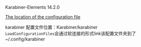 Karabiner-Elements 14.2.0  

[The location of the configuration file](https://karabiner-elements.pqrs.org/docs/manual/misc/configuration-file-path/)

karabiner 配置文件位置：Karabiner/karabiner  
`LoadConfigurationFiles`会通过软连接的形式link该配置文件夹到了 ~/.config/karabiner